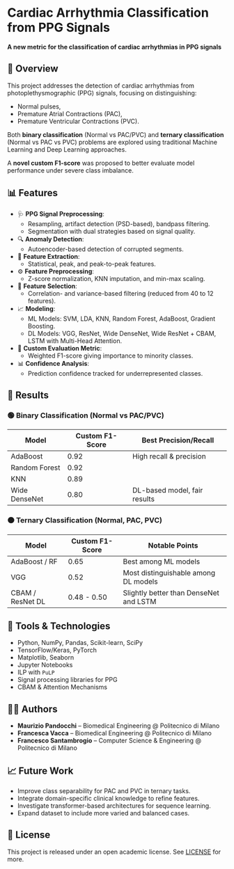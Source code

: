 # Cardiac Arrhythmia Classification from PPG Signals

**A new metric for the classification of cardiac arrhythmias in PPG signals**

## 🧠 Overview

This project addresses the detection of cardiac arrhythmias from photoplethysmographic (PPG) signals, focusing on distinguishing:
- Normal pulses,
- Premature Atrial Contractions (PAC),
- Premature Ventricular Contractions (PVC).

Both **binary classification** (Normal vs PAC/PVC) and **ternary classification** (Normal vs PAC vs PVC) problems are explored using traditional Machine Learning and Deep Learning approaches.

A **novel custom F1-score** was proposed to better evaluate model performance under severe class imbalance.

## 📊 Features

- 🩺 **PPG Signal Preprocessing**:
  - Resampling, artifact detection (PSD-based), bandpass filtering.
  - Segmentation with dual strategies based on signal quality.
- 🔍 **Anomaly Detection**:
  - Autoencoder-based detection of corrupted segments.
- 🧬 **Feature Extraction**:
  - Statistical, peak, and peak-to-peak features.
- ⚙️ **Feature Preprocessing**:
  - Z-score normalization, KNN imputation, and min-max scaling.
- 🧹 **Feature Selection**:
  - Correlation- and variance-based filtering (reduced from 40 to 12 features).
- 📈 **Modeling**:
  - ML Models: SVM, LDA, KNN, Random Forest, AdaBoost, Gradient Boosting.
  - DL Models: VGG, ResNet, Wide DenseNet, Wide ResNet + CBAM, LSTM with Multi-Head Attention.
- 🧪 **Custom Evaluation Metric**:
  - Weighted F1-score giving importance to minority classes.
- 📊 **Confidence Analysis**:
  - Prediction confidence tracked for underrepresented classes.

## 🔬 Results

### 🟢 Binary Classification (Normal vs PAC/PVC)

| Model         | Custom F1-Score | Best Precision/Recall         |
|---------------|-----------------|-------------------------------|
| AdaBoost      | 0.92            | High recall & precision       |
| Random Forest | 0.92            |                               |
| KNN           | 0.89            |                               |
| Wide DenseNet | 0.80            | DL-based model, fair results  |

### 🟠 Ternary Classification (Normal, PAC, PVC)

| Model             | Custom F1-Score | Notable Points                        |
|------------------|-----------------|---------------------------------------|
| AdaBoost / RF    | 0.65            | Best among ML models                  |
| VGG              | 0.52            | Most distinguishable among DL models  |
| CBAM / ResNet DL | 0.48 - 0.50     | Slightly better than DenseNet and LSTM|

## 🧰 Tools & Technologies

- Python, NumPy, Pandas, Scikit-learn, SciPy
- TensorFlow/Keras, PyTorch
- Matplotlib, Seaborn
- Jupyter Notebooks
- ILP with `PuLP`
- Signal processing libraries for PPG
- CBAM & Attention Mechanisms

## 🧑‍💻 Authors

- **Maurizio Pandocchi** – Biomedical Engineering @ Politecnico di Milano  
- **Francesca Vacca** – Biomedical Engineering @ Politecnico di Milano  
- **Francesco Santambrogio** – Computer Science & Engineering @ Politecnico di Milano  

## 📈 Future Work

- Improve class separability for PAC and PVC in ternary tasks.
- Integrate domain-specific clinical knowledge to refine features.
- Investigate transformer-based architectures for sequence learning.
- Expand dataset to include more varied and balanced cases.

## 📎 License

This project is released under an open academic license. See [LICENSE](./LICENSE) for more.
